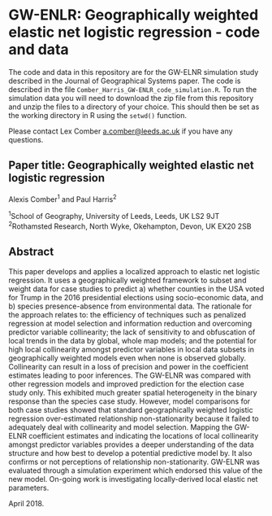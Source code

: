 # GW-ENLR: Geographically weighted elastic net logistic regression - code and data
The code and data in this repository are for the GW-ELNR simulation study described in the Journal of Geographical Systems paper. The code is described in the file `Comber_Harris_GW-ENLR_code_simulation.R`. To run the simulation data you will need to download the zip file from this repository and unzip the files to a directory of your choice. This should then be set as the working directory in R using the `setwd()` function. 

Please contact Lex Comber [a.comber@leeds.ac.uk](a.comber@leeds.ac.uk) if you have any questions.

## Paper title: Geographically weighted elastic net logistic regression
Alexis Comber<sup>1</sup> and Paul Harris<sup>2</sup>

<sup>1</sup>School of Geography, University of Leeds, Leeds, UK LS2 9JT\
<sup>2</sup>Rothamsted Research, North Wyke, Okehampton, Devon, UK EX20 2SB

## Abstract
This paper develops and applies a localized approach to elastic net logistic regression. It uses a geographically weighted framework to subset and weight data for case studies to predict a) whether counties in the USA voted for Trump in the 2016 presidential elections using socio-economic data, and b) species presence-absence from environmental data. The rationale for the approach relates to: the efficiency of techniques such as penalized regression at model selection and information reduction and overcoming predictor variable collinearity; the lack of sensitivity to and obfuscation of local trends in the data by global, whole map models; and the potential for high local collinearity amongst predictor variables in local data subsets in geographically weighted models even when none is observed globally. Collinearity can result in a loss of precision and power in the coefficient estimates leading to poor inferences. The GW-ELNR was compared with other regression models and improved prediction for the election case study only. This exhibited much greater spatial heterogeneity in the binary response than the species case study. However, model comparisons for both case studies showed that standard geographically weighted logistic regression over-estimated relationship non-stationarity because it failed to adequately deal with collinearity and model selection. Mapping the GW-ELNR coefficient estimates and indicating the locations of local collinearity amongst predictor variables provides a deeper understanding of the data structure and how best to develop a potential predictive model by. It also confirms or not perceptions of relationship non-stationarity. GW-ELNR was evaluated through a simulation experiment which endorsed this value of the new model. On-going work is investigating locally-derived local elastic net parameters.


April 2018.
